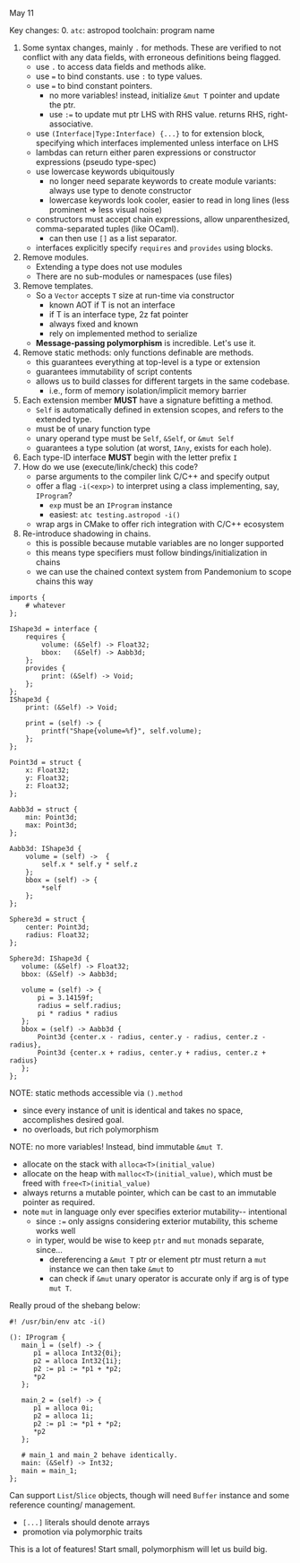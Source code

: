 May 11

Key changes:
0. `atc`: astropod toolchain: program name
1. Some syntax changes, mainly `.` for methods.
   These are verified to not conflict with any data fields, with erroneous definitions being flagged.
    - use `.` to access data fields and methods alike.
    - use `=` to bind constants. use `:` to type values.
    - use `=` to bind constant pointers.
         - no more variables! instead, initialize `&mut T` pointer and update the ptr.
         - use `:=` to update mut ptr LHS with RHS value. returns RHS, right-associative.
    - use `(Interface|Type:Interface) {...}` to for extension block, specifying which interfaces implemented unless interface on LHS
    - lambdas can return either paren expressions or constructor expressions (pseudo type-spec)
    - use lowercase keywords ubiquitously
      - no longer need separate keywords to create module variants: always use type to denote constructor
      - lowercase keywords look cooler, easier to read in long lines (less prominent => less visual noise)
    - constructors must accept chain expressions, allow unparenthesized, comma-separated tuples (like OCaml).
      - can then use `[]` as a list separator.
   - interfaces explicitly specify `requires` and `provides` using blocks.
2. Remove modules.
    - Extending a type does not use modules
    - There are no sub-modules or namespaces (use files)
3. Remove templates.
    - So a `Vector` accepts `T` size at run-time via constructor
        - known AOT if T is not an interface
        - if T is an interface type, 2z fat pointer
        - always fixed and known
        - rely on implemented method to serialize
    - **Message-passing polymorphism** is incredible. Let's use it.
4. Remove static methods: only functions definable are methods.
    - this guarantees everything at top-level is a type or extension
    - guarantees immutability of script contents
    - allows us to build classes for different targets in the same codebase.
      - i.e., form of memory isolation/implicit memory barrier
5. Each extension member **MUST** have a signature befitting a method.
   - `Self` is automatically defined in extension scopes, and refers to the extended type.
   - must be of unary function type
   - unary operand type must be `Self`, `&Self`, or `&mut Self`
   - guarantees a type solution (at worst, `IAny`, exists for each hole).
6. Each type-ID interface **MUST** begin with the letter prefix `I`
7. How do we use (execute/link/check) this code?
   - parse arguments to the compiler link C/C++ and specify output
   - offer a flag `-i(<exp>)` to interpret using a class implementing, say, `IProgram`?
      - `exp` must be an `IProgram` instance
      - easiest: `atc testing.astropod -i()`
   - wrap args in CMake to offer rich integration with C/C++ ecosystem
8. Re-introduce shadowing in chains.
   - this is possible because mutable variables are no longer supported
   - this means type specifiers must follow bindings/initialization in chains
   - we can use the chained context system from Pandemonium to scope chains this way

```
imports {
    # whatever
};

IShape3d = interface {
    requires {
        volume: (&Self) -> Float32;
        bbox:   (&Self) -> Aabb3d;
    };
    provides {
        print: (&Self) -> Void;
    };
};
IShape3d {
    print: (&Self) -> Void;

    print = (self) -> {
        printf("Shape{volume=%f}", self.volume);
    };
};

Point3d = struct {
    x: Float32;
    y: Float32;
    z: Float32;
};

Aabb3d = struct {
    min: Point3d;
    max: Point3d;
};

Aabb3d: IShape3d {
    volume = (self) ->  {
        self.x * self.y * self.z
    };
    bbox = (self) -> {
        *self
    };
};

Sphere3d = struct {
    center: Point3d;
    radius: Float32;
};

Sphere3d: IShape3d {
   volume: (&Self) -> Float32;
   bbox: (&Self) -> Aabb3d;

   volume = (self) -> {
       pi = 3.14159f;
       radius = self.radius;
       pi * radius * radius
   };
   bbox = (self) -> Aabb3d {
       Point3d {center.x - radius, center.y - radius, center.z - radius},
       Point3d {center.x + radius, center.y + radius, center.z + radius}
   };
};
```

NOTE: static methods accessible via `().method`
- since every instance of unit is identical and takes no space, accomplishes desired goal.
- no overloads, but rich polymorphism

NOTE: no more variables! Instead, bind immutable `&mut T`.
- allocate on the stack with `alloca<T>(initial_value)`
- allocate on the heap with `malloc<T>(initial_value)`, which must be freed with `free<T>(initial_value)`
- always returns a mutable pointer, which can be cast to an immutable pointer as required. 
- note `mut` in language only ever specifies exterior mutability-- intentional
   - since `:=` only assigns considering exterior mutability, this scheme works well
   - in typer, would be wise to keep `ptr` and `mut` monads separate, since...
      - dereferencing a `&mut T` ptr or element ptr must return a `mut` instance we can then take `&mut` to
      - can check if `&mut` unary operator is accurate only if arg is of type `mut T`.

Really proud of the shebang below:

```
#! /usr/bin/env atc -i()

(): IProgram {
   main_1 = (self) -> {
      p1 = alloca Int32{0i};
      p2 = alloca Int32{1i};
      p2 := p1 := *p1 + *p2;
      *p2
   };
   
   main_2 = (self) -> {
      p1 = alloca 0i;
      p2 = alloca 1i;
      p2 := p1 := *p1 + *p2;
      *p2
   };
   
   # main_1 and main_2 behave identically.
   main: (&Self) -> Int32;
   main = main_1;
};
```


Can support `List`/`Slice` objects, though will need `Buffer` instance and some reference counting/
management.
- `[...]` literals should denote arrays
- promotion via polymorphic traits

This is a lot of features! Start small, polymorphism will let us build big.